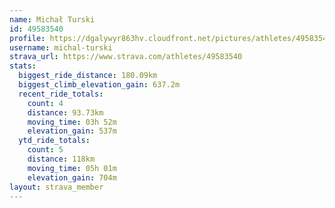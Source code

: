 ```yaml
---
name: Michał Turski
id: 49583540
profile: https://dgalywyr863hv.cloudfront.net/pictures/athletes/49583540/14729338/2/large.jpg
username: michal-turski
strava_url: https://www.strava.com/athletes/49583540
stats:
  biggest_ride_distance: 180.09km
  biggest_climb_elevation_gain: 637.2m
  recent_ride_totals:
    count: 4
    distance: 93.73km
    moving_time: 03h 52m
    elevation_gain: 537m
  ytd_ride_totals:
    count: 5
    distance: 118km
    moving_time: 05h 01m
    elevation_gain: 704m
layout: strava_member
--- 
```

